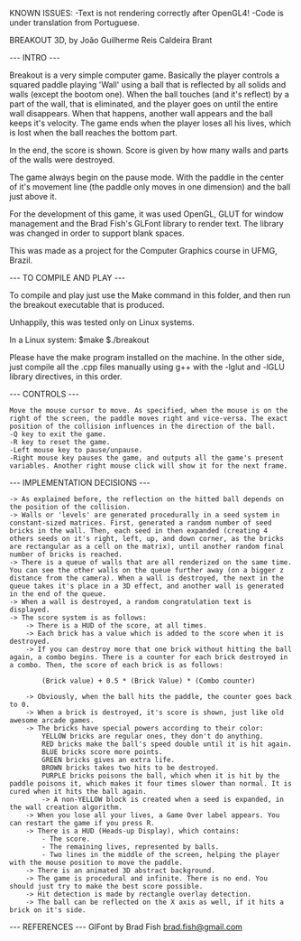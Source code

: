 KNOWN ISSUES:
    -Text is not rendering correctly after OpenGL4!
    -Code is under translation from Portuguese.

BREAKOUT 3D, 
	by João Guilherme Reis Caldeira Brant

--- INTRO ---

Breakout is a very simple computer game. Basically the player controls a squared paddle playing 'Wall' using a ball that is reflected by all solids and walls (except the bootom one). When the ball touches (and it's reflect) by a part of the wall, that is eliminated, and the player goes on until the entire wall disappears. When that happens, another wall appears and the ball keeps it's velocity. The game ends when the player loses all his lives, which is lost when the ball reaches the bottom part.

In the end, the score is shown. Score is given by how many walls and parts of the walls were destroyed.

The game always begin on the pause mode. With the paddle in the center of it's movement line (the paddle only moves in one dimension) and the ball just above it.

For the development of this game, it was used OpenGL, GLUT for window management and the Brad Fish's GLFont library to render text. The library was changed in order to support blank spaces.

This was made as a project for the Computer Graphics course in UFMG, Brazil.

--- TO COMPILE AND PLAY ---

To compile and play just use the Make command in this folder, and then run the breakout executable that is produced.

Unhappily, this was tested only on Linux systems. 

In a Linux system:
	$make
	$./breakout

Please have the make program installed on the machine. In the other side, just compile all the .cpp files manually using g++ with the -lglut and -lGLU library directives, in this order.

--- CONTROLS ---

	Move the mouse cursor to move. As specified, when the mouse is on the right of the screen, the paddle moves right and vice-versa. The exact position of the collision influences in the direction of the ball.
	-Q key to exit the game.
	-R key to reset the game.
	-Left mouse key to pause/unpause.
	-Right mouse key pauses the game, and outputs all the game's present variables. Another right mouse click will show it for the next frame.

--- IMPLEMENTATION DECISIONS ---

	-> As explained before, the reflection on the hitted ball depends on the position of the collision.
	-> Walls or 'levels' are generated procedurally in a seed system in constant-sized matrices. First, generated a random number of seed bricks in the wall. Then, each seed in then expanded (creating 4 others seeds on it's right, left, up, and down corner, as the bricks are rectangular as a cell on the matrix), until another random final number of bricks is reached.
	-> There is a queue of walls that are all renderized on the same time. You can see the other walls on the queue further away (on a bigger z distance from the camera). When a wall is destroyed, the next in the queue takes it's place in a 3D effect, and another wall is generated in the end of the queue.
	-> When a wall is destroyed, a random congratulation text is displayed.
	-> The score system is as follows:
		-> There is a HUD of the score, at all times.
		-> Each brick has a value which is added to the score when it is destroyed.
		-> If you can destroy more that one brick without hitting the ball again, a combo begins. There is a counter for each brick destroyed in a combo. Then, the score of each brick is as follows:
			
			(Brick value) + 0.5 * (Brick Value) * (Combo counter)
			
		-> Obviously, when the ball hits the paddle, the counter goes back to 0.
		-> When a brick is destroyed, it's score is shown, just like old awesome arcade games.
		-> The bricks have special powers according to their color:
			YELLOW bricks are regular ones, they don't do anything.
			RED bricks make the ball's speed double until it is hit again.
			BLUE bricks score more points.
			GREEN bricks gives an extra life.
			BROWN bricks takes two hits to be destroyed.
			PURPLE bricks poisons the ball, which when it is hit by the paddle poisons it, which makes it four times slower than normal. It is cured when it hits the ball again.
			-> A non-YELLOW block is created when a seed is expanded, in the wall creation algorithm.
		-> When you lose all your lives, a Game Over label appears. You can restart the game if you press R.
		-> There is a HUD (Heads-up Display), which contains:
			- The score.
			- The remaining lives, represented by balls.
			- Two lines in the middle of the screen, helping the player with the mouse position to move the paddle.
		-> There is an animated 3D abstract background.
		-> The game is procedural and infinite. There is no end. You should just try to make the best score possible.
		-> Hit detection is made by rectangle overlay detection.
		-> The ball can be reflected on the X axis as well, if it hits a brick on it's side.

--- REFERENCES ---
GlFont by Brad Fish
brad.fish@gmail.com
